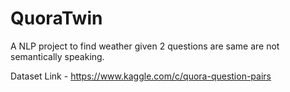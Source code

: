 # QuoraTwin
A NLP project to find weather given 2 questions are same are not semantically speaking.

Dataset Link - https://www.kaggle.com/c/quora-question-pairs
